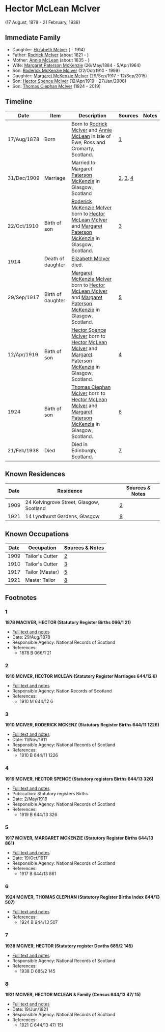 ﻿---
layout: person
subject_key: i62168745
permalink: /people/i62168745
---

# Hector McLean McIver
(17 August, 1878 - 21 February, 1938)

## Immediate Family

* Daughter: [Elizabeth McIver](./@80366022@-elizabeth-mciver-b-d1914.md) ( - 1914)
* Father: [Rodrick McIver](./@91038040@-rodrick-mciver-b1821-d.md) (about 1821 - )
* Mother: [Annie McLean](./@68658880@-annie-mclean-b1835-d.md) (about 1835 - )
* Wife: [Margaret Paterson McKenzie](./@88610293@-margaret-paterson-mckenzie-b1884-5-26-d1964-4-5.md) (26/May/1884 - 5/Apr/1964)
* Son: [Roderick McKenzie McIver](./@90830540@-roderick-mckenzie-mciver-b1910-10-22-d1999.md) (22/Oct/1910 - 1999)
* Daughter: [Margaret McKenzie McIver](./@24380064@-margaret-mckenzie-mciver-b1917-9-29-d2015-9-12.md) (29/Sep/1917 - 12/Sep/2015)
* Son: [Hector Spence McIver](./@34334364@-hector-spence-mciver-b1919-4-12-d2008-1-27.md) (12/Apr/1919 - 27/Jan/2008)
* Son: [Thomas Clephan McIver](./@74287888@-thomas-clephan-mciver-b1924-d2019.md) (1924 - 2019)

## Timeline

Date | Item | Description | Sources | Notes
---|---|---|---|---
17/Aug/1878 | Born | Born to [Rodrick McIver](./@91038040@-rodrick-mciver-b1821-d.md) and [Annie McLean](./@68658880@-annie-mclean-b1835-d.md) in Isle of Ewe, Ross and Cromarty, Scotland. | [1](#1) | 
31/Dec/1909 | Marriage | Married to [Margaret Paterson McKenzie](./@88610293@-margaret-paterson-mckenzie-b1884-5-26-d1964-4-5.md) in Glasgow, Scotland | [2](#2), [3](#3), [4](#4) | 
22/Oct/1910 | Birth of son | [Roderick McKenzie McIver](./@90830540@-roderick-mckenzie-mciver-b1910-10-22-d1999.md) born to [Hector McLean McIver](./@62168745@-hector-mclean-mciver-b1878-8-17-d1938-2-21.md) and [Margaret Paterson McKenzie](./@88610293@-margaret-paterson-mckenzie-b1884-5-26-d1964-4-5.md) in Glasgow, Scotland. | [3](#3) | 
1914 | Death of daughter | [Elizabeth McIver](./@80366022@-elizabeth-mciver-b-d1914.md) died. |  | 
29/Sep/1917 | Birth of daughter | [Margaret McKenzie McIver](./@24380064@-margaret-mckenzie-mciver-b1917-9-29-d2015-9-12.md) born to [Hector McLean McIver](./@62168745@-hector-mclean-mciver-b1878-8-17-d1938-2-21.md) and [Margaret Paterson McKenzie](./@88610293@-margaret-paterson-mckenzie-b1884-5-26-d1964-4-5.md) in Glasgow, Scotland. | [5](#5) | 
12/Apr/1919 | Birth of son | [Hector Spence McIver](./@34334364@-hector-spence-mciver-b1919-4-12-d2008-1-27.md) born to [Hector McLean McIver](./@62168745@-hector-mclean-mciver-b1878-8-17-d1938-2-21.md) and [Margaret Paterson McKenzie](./@88610293@-margaret-paterson-mckenzie-b1884-5-26-d1964-4-5.md) in Glasgow, Scotland. | [4](#4) | 
1924 | Birth of son | [Thomas Clephan McIver](./@74287888@-thomas-clephan-mciver-b1924-d2019.md) born to [Hector McLean McIver](./@62168745@-hector-mclean-mciver-b1878-8-17-d1938-2-21.md) and [Margaret Paterson McKenzie](./@88610293@-margaret-paterson-mckenzie-b1884-5-26-d1964-4-5.md) in Glasgow, Scotland. | [6](#6) | 
21/Feb/1938 | Died | Died in Edinburgh, Scotland. | [7](#7) | 

## Known Residences

Date | Residence | Sources & Notes
---|---|---
1909 | 24 Kelvingrove Street, Glasgow, Scotland | [2](#2)
1921 | 14 Lyndhurst Gardens, Glasgow | [8](#8)

## Known Occupations

Date | Occupation | Sources & Notes
---|---|---
1909 | Tailor's Cutter | [2](#2)
1910 | Tailor's Cutter | [3](#3)
1917 | Tailor (Master) | [5](#5)
1921 | Master Tailor | [8](#8)

## Footnotes

### 1

**1878 MACIVER, HECTOR (Statutory Register Births 066/1 21)**

* [Full text and notes](../sources/@97009852@-1878-maciver,-hector-statutory-register-births-066-1-21-.md)
* Date: 29/Aug/1878
* Responsible Agency: National Records of Scotland
* References: 
  * 1878 B 066/1 21

### 2

**1910 MCIVER, HECTOR MCLEAN (Statutory Register Marriages 644/12 6)**

* [Full text and notes](../sources/@8363314@-1910-mciver,-hector-mclean-statutory-register-marriages-644-12-6-.md)
* Responsible Agency: Nation Records of Scotland
* References: 
  * 1910 M 644/12 6

### 3

**1910 MCIVER, RODERICK MCKENZ (Statutory Register Births 644/11 1226)**

* [Full text and notes](../sources/@78506594@-1910-mciver,-roderick-mckenz-statutory-register-births-644-11-1226-.md)
* Date: 11/Nov/1911
* Responsible Agency: National Records of Scotland
* References: 
  * 1910 B 644/11 1226

### 4

**1919 MCIVER, HECTOR SPENCE (Statutory registers Births 644/13 326)**

* [Full text and notes](../sources/@43040640@-1919-mciver,-hector-spence-statutory-registers-births-644-13-326-.md)
* Publication: Statutory registers Births
* Date: 2/May/1919
* Responsible Agency: National Records of Scotland
* References: 
  * 1919 B 644/13 326

### 5

**1917 MCIVER, MARGARET MCKENZIE (Statutory Register Births 644/13 861)**

* [Full text and notes](../sources/@40723520@-1917-mciver,-margaret-mckenzie-statutory-register-births-644-13-861-.md)
* Date: 19/Oct/1917
* Responsible Agency: National Records of Scotland
* References: 
  * 1917 B 644/13 861

### 6

**1924 MCIVER, THOMAS CLEPHAN (Statutory Register Births Index 644/13 507)**

* [Full text and notes](../sources/@3675766@-1924-mciver,-thomas-clephan-statutory-register-births-index-644-13-507-.md)
* References: 
  * 1924 B 644/13 507

### 7

**1938 MCIVER, HECTOR (Statutory register Deaths 685/2 145)**

* [Full text and notes](../sources/@21259320@-1938-mciver,-hector-statutory-register-deaths-685-2-145-.md)
* Responsible Agency: National Records of Scotland
* References: 
  * 1938 D 685/2 145

### 8

**1921 MCIVER, HECTOR MCLEAN & Family (Census 644/13 47/ 15)**

* [Full text and notes](../sources/@68135344@-1921-mciver,-hector-mclean-&-family-census-644-13-47-15-.md)
* Date: 19/Jun/1921
* Responsible Agency: National Records of Scotland
* References: 
  * 1921 C 644/13 47/ 15)

